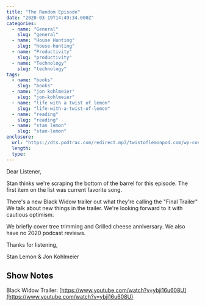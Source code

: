 ```yaml
---
title: "The Random Episode"
date: "2020-03-19T14:49:34.000Z"
categories:
  - name: "General"
    slug: "general"
  - name: "House Hunting"
    slug: "house-hunting"
  - name: "Productivity"
    slug: "productivity"
  - name: "Technology"
    slug: "technology"
tags:
  - name: "books"
    slug: "books"
  - name: "jon kohlmeier"
    slug: "jon-kohlmeier"
  - name: "life with a twist of lemon"
    slug: "life-with-a-twist-of-lemon"
  - name: "reading"
    slug: "reading"
  - name: "stan lemon"
    slug: "stan-lemon"
enclosure:
  url: "https://dts.podtrac.com/redirect.mp3/twistoflemonpod.com/wp-content/uploads/2020/03/088-lwatol-20200319.mp3"
  length:
  type:
---
```


Dear Listener,

Stan thinks we're scraping the bottom of the barrel for this episode. The first item on the list was current favorite song.

There's a new Black Widow trailer out what they're calling the "Final Trailer" We talk about new things in the trailer. We're looking forward to it with cautious optimism.

We briefly cover tree trimming and Grilled cheese anniversary. We also have no 2020 podcast reviews.

Thanks for listening,

Stan Lemon & Jon Kohlmeier

## Show Notes

Black Widow Trailer: [https://www.youtube.com/watch?v=ybji16u608U](https://www.youtube.com/watch?v=ybji16u608U)
